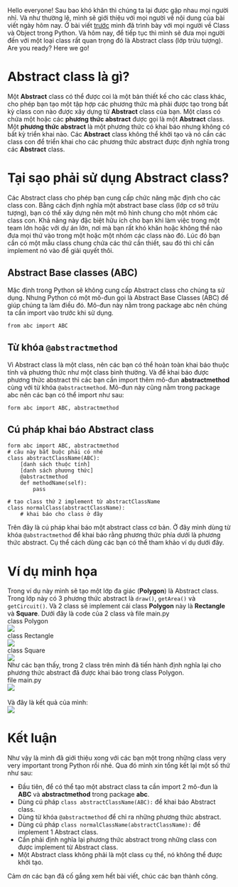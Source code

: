 Hello everyone! Sau bao khó khăn thì chúng ta lại được gặp nhau mọi người nhỉ. Và như thường lệ, mình sẽ giới thiệu với mọi người về nội dung của bài viết ngày hôm nay. Ở bài viết [trước](https://viblo.asia/p/class-va-object-trong-python-4P856dvLZY3) mình đã trình bày với mọi người về Class và Object trong Python. Và hôm nay, để tiếp tục thì mình sẽ đưa mọi người đến với một loại class rất quan trọng đó là Abstract class (lớp trừu tượng). Are you ready? Here we go!<br>
# Abstract class là gì?
Một **Abstract** class có thể được coi là một bản thiết kế cho các class khác, cho phép bạn tạo một tập hợp các phương thức mà phải được tạo trong bất kỳ class con nào được xây dựng từ **Abstract** class của bạn. Một class có chứa một hoặc các **phương thức abstract** được gọi là một **Abstract** class. Một **phương thức abstract** là một phương thức có khai báo nhưng không có bất kỳ triển khai nào. Các **Abstract** class không thể khởi tạo và nó cần các class con để triển khai cho các phương thức abstract được định nghĩa trong các **Abstract** class.<br>
# Tại sạo phải sử dụng Abstract class?
Các Abstract class cho phép bạn cung cấp chức năng mặc định cho các class con. Bằng cách định nghĩa một abstract base class (lớp cơ sở trừu tượng), bạn có thể xây dựng nên một mô hình chung cho một nhóm các class con. Khả năng này đặc biệt hữu ích cho bạn khi làm việc trong một team lớn hoặc với dự án lớn, nơi mà bạn rất khó khăn hoặc không thể nào đưa mọi thứ vào trong một hoặc một nhóm các class nào đó. Lúc đó bạn cần có một mẫu class chung chứa các thứ cần thiết, sau đó thì chỉ cần implement nó vào để giải quyết thôi.<br>
## Abstract Base classes (ABC)
Mặc định trong Python sẽ không cung cấp Abstract class cho chúng ta sử dụng. Nhưng Python có một mô-đun gọi là Abstract Base Classes (ABC) để giúp chúng ta làm điều đó. Mô-đun này nằm trong package abc nên chúng ta cần import vào trước khi sử dụng.<br>
```
from abc import ABC
```
## Từ khóa `@abstractmethod`
Vì Abstract class là một class, nên các bạn có thể hoàn toàn khai báo thuộc tính và phương thức như một class bình thường. Và để khai báo được phương thức abstract thì các bạn cần import thêm mô-đun **abstractmethod** cùng với từ khóa `@abstractmethod`. Mô-đun này cũng nằm trong package abc nên các bạn có thể import như sau:<br>
```
form abc import ABC, abstractmethod
```
## Cú pháp khai báo Abstract class
```
form abc import ABC, abstractmethod
# câu này bắt buộc phải có nhé
class abstractClassName(ABC):
    [danh sách thuộc tính]
    [danh sách phương thức]
    @abstractmethod
    def methodName(self):
        pass

# tạo class thứ 2 implement từ abstractClassName
class normalClass(abstractClassName):
    # khai báo cho class ở đây
```
Trên đây là cú pháp khai báo một abstract class cơ bản. Ở đây mình dùng từ khóa `@abstractmethod` để khai báo rằng phương thức phía dưới là phương thức abstract. Cụ thể cách dùng các bạn có thể tham khảo ví dụ dưới đây.
# Ví dụ minh họa
Trong ví dụ này mình sẽ tạo một lớp đa giác (**Polygon**) là Abstract class. Trong lớp này có 3 phương thức abstract là `draw()`, `getArea()` và `getCircuit()`. Và 2 class sẽ implement cái class **Polygon** này là **Rectangle** và **Square**. Dưới đây là code của 2 class và file main.py<br>
class Polygon<br>
![](https://images.viblo.asia/7f6b9db4-b306-4f21-9450-6851c3039b0a.png)<br>
class Rectangle<br>
![](https://images.viblo.asia/17b75b70-9f1f-4875-9f3c-90a8e877108b.png)<br>
class Square<br>
![](https://images.viblo.asia/fd863895-5970-44bb-9e2f-7135be6a0af7.png)<br>
Như các bạn thấy, trong 2 class trên mình đã tiến hành định nghĩa lại cho phương thức abstract đã được khai báo trong class Polygon.<br>
file main.py<br>
![](https://images.viblo.asia/417dadba-b76c-4872-b170-fbe5e6a5045c.png)<br><br>
Và đây là kết quả của mình:<br>
![](https://images.viblo.asia/292e28d2-8bd3-40de-a024-3b28c547c465.png)
# Kết luận
Như vậy là mình đã giới thiệu xong với các bạn một trong những class very very important trong Python rồi nhé. Qua đó mình xin tổng kết lại một số thứ như sau:<br>
* Đầu tiên, để có thể tạo một abstract class ta cần import 2 mô-đun là **ABC** và **abstractmethod** trong package **abc**.
* Dùng cú pháp `class abstractClassName(ABC):` để khai báo Abstract class.
* Dùng từ khóa `@abstractmethod` để chỉ ra những phương thức abstract.
* Dùng cú pháp `class normalClassName(abstractClassName):` để implement 1 Abstract class.
* Cần phải định nghĩa lại phương thức abstract trong những class con được implement từ Abstract class.
* Một Abstract class không phải là một class cụ thể, nó không thể được khởi tạo.

Cảm ơn các bạn đã cố gắng xem hết bài viết, chúc các bạn thành công.